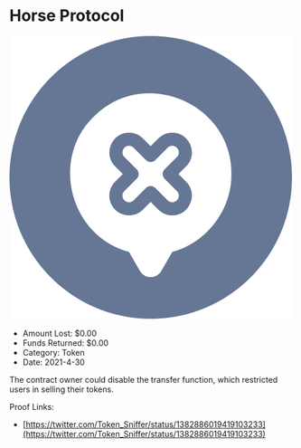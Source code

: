 # Horse Protocol
![Horse Protocol](/rektimages/Horse-Protocol.png)
- Amount Lost: $0.00
- Funds Returned: $0.00
- Category: Token
- Date: 2021-4-30

The contract owner could disable the transfer function, which restricted users in selling their tokens.


Proof Links:
- [https://twitter.com/Token_Sniffer/status/1382886019419103233](https://twitter.com/Token_Sniffer/status/1382886019419103233)


